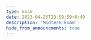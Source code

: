 ```yaml
---
type: exam
date: 2023-04-26T23:59:59+8:49
description: 'Midterm Exam'
hide_from_announcments: true
---
```

